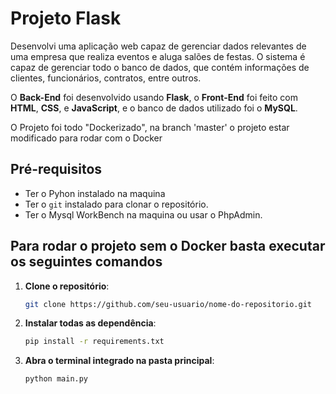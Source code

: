 # Projeto Flask

Desenvolvi uma aplicação web capaz de gerenciar dados relevantes de uma empresa que realiza eventos e aluga salões de festas. O sistema é capaz de gerenciar todo o banco de dados, que contém informações de clientes, funcionários, contratos, entre outros. 

O **Back-End** foi desenvolvido usando **Flask**, o **Front-End** foi feito com **HTML**, **CSS**, e **JavaScript**, e o banco de dados utilizado foi o **MySQL**.

O Projeto foi todo "Dockerizado", na branch 'master' o projeto estar modificado para rodar com o Docker

## Pré-requisitos

- Ter o Pyhon instalado na maquina
- Ter o `git` instalado para clonar o repositório.
- Ter o Mysql WorkBench na maquina ou usar o PhpAdmin.

## Para rodar o projeto sem o Docker basta executar os seguintes comandos

1. **Clone o repositório**:

   ```bash
   git clone https://github.com/seu-usuario/nome-do-repositorio.git

2. **Instalar todas as dependência**:
   ```bash
   pip install -r requirements.txt

3. **Abra o terminal integrado na pasta principal**:

   ```bash
   python main.py


